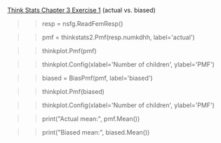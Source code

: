 [Think Stats Chapter 3 Exercise 1](http://greenteapress.com/thinkstats2/html/thinkstats2004.html#toc31) (actual vs. biased)

>> resp = nsfg.ReadFemResp()

>> pmf = thinkstats2.Pmf(resp.numkdhh, label='actual')

>> thinkplot.Pmf(pmf)

>> thinkplot.Config(xlabel='Number of children', ylabel='PMF')

>> biased = BiasPmf(pmf, label='biased')

>> thinkplot.Pmf(biased)

>> thinkplot.Config(xlabel='Number of children', ylabel='PMF')

>> print("Actual mean:", pmf.Mean())

>> print("Biased mean:", biased.Mean())
